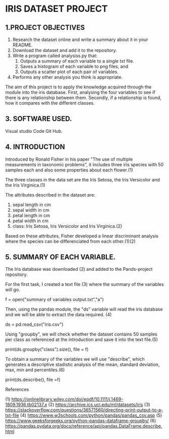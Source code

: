 # IRIS DATASET PROJECT

## 1.PROJECT OBJECTIVES

1. Research the dataset online and write a summary about it in your README.
2. Download the dataset and add it to the repository.
3. Write a program called analysiss.py that:
    1. Outputs a summary of each variable to a single txt file.
    2. Saves a histogram of each variable to png files, and
    3. Outputs a scatter plot of each pair of variables.
4. Performs any other analysis you think is appropriate.

The aim of this project is to apply the knowledge acquired through the module into the iris database. 
First, analysing the four variables to see if there is any relationship between them.
Secondly, if a relationship is found, how it compares with the different classes. 

## 3. SOFTWARE USED.

Visual studio Code
Git Hub.

## 4. INTRODUCTION

Introduced by Ronald Fisher in his paper "The use of multiple measurements in taxonomic problems", it includes three iris species with 50 samples each and also some properties about each flower.(1)

The three classes in the data set are the Iris Setosa, the Iris Versicolor and the Iris Virginica.(1)

The attributes described in the dataset are: 
  1. sepal length in cm
  2. sepal width in cm
  3. petal length in cm
  4. petal width in cm
  5. class: Iris Setosa, Iris Versicolor and Iris Virginica.(2)

Based on these attributes, Fisher developed a linear discriminant analysis where the species can be differenciated from each other.(1)(2)

## 5. SUMMARY OF EACH VARIABLE.

The Iris database was downloaded (2) and added to the Pands-project repository.

For the first task, I created a text file (3) where the summary of the variables will go.

   f = open("summary of variables output.txt","a") 

Then, using the pandas module, the "ds" variable will read the iris database and we will be able to extract the data required. (4)

   ds = pd.read_csv("iris.csv")

Using "groupby", we will check whether the dataset contains 50 samples per class as referenced at the introduction and save it into the text file.(5)

   print(ds.groupby("class").size(), file = f)

To obtain a summary of the variables we will use "describe", which generates a descriptive stadistic analysis of the mean, standard deviation, max, min and percentiles.(6)

   print(ds.describe(), file =f)






References

(1) https://onlinelibrary.wiley.com/doi/epdf/10.1111/j.1469-1809.1936.tb02137.x
(2) https://archive.ics.uci.edu/ml/datasets/iris
(3) https://stackoverflow.com/questions/36571560/directing-print-output-to-a-txt-file
(4) https://www.w3schools.com/python/pandas/pandas_csv.asp
(5) https://www.geeksforgeeks.org/python-pandas-dataframe-groupby/
(6) https://pandas.pydata.org/docs/reference/api/pandas.DataFrame.describe.html

